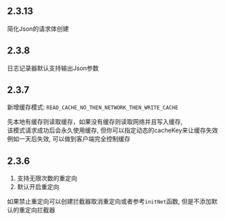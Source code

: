 ## 2.3.13
简化Json的请求体创建

## 2.3.8
日志记录器默认支持输出Json参数

## 2.3.7

新增缓存模式: `READ_CACHE_NO_THEN_NETWORK_THEN_WRITE_CACHE`

先本地有缓存则读取缓存，如果没有缓存则读取网络并且写入缓存, <br>该模式请求成功后会永久使用缓存, 但你可以指定动态的cacheKey来让缓存失效 <br>例如一天后失效, 可以做到客户端完全控制缓存

## 2.3.6

1.  支持无限次数的重定向
2.  默认开启重定向

如果禁止重定向可以创建拦截器取消重定向或者参考`initNet`函数, 但是不添加默认的重定向拦截器